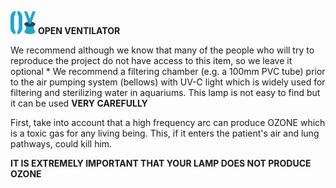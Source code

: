 ![](../../images/OpenVentilatorLogoSmall.png) **OPEN VENTILATOR**

We recommend although we know that many of the people who will try to reproduce the project do not have access to this item, so we leave it optional *  We recommend a filtering chamber (e.g. a 100mm PVC tube) prior to the air pumping system (bellows) with UV-C light which is widely used for filtering and sterilizing water in aquariums. This lamp is not easy to find but it can be used **VERY CAREFULLY**  

First, take into account that a high frequency arc can produce OZONE which is a toxic gas for any living being. This, if it enters the patient's air and lung pathways, could kill him.  

**IT IS EXTREMELY IMPORTANT THAT YOUR LAMP DOES NOT PRODUCE OZONE**
